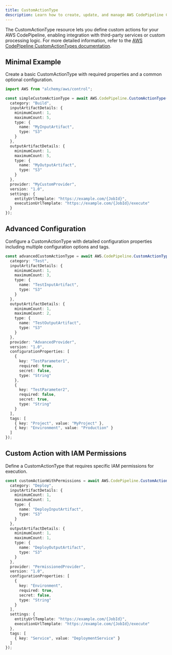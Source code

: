 ```yaml
---
title: CustomActionType
description: Learn how to create, update, and manage AWS CodePipeline CustomActionTypes using Alchemy Cloud Control.
---
```


The CustomActionType resource lets you define custom actions for your AWS CodePipeline, enabling integration with third-party services or custom processing logic. For more detailed information, refer to the [AWS CodePipeline CustomActionTypes documentation](https://docs.aws.amazon.com/codepipeline/latest/userguide/).

## Minimal Example

Create a basic CustomActionType with required properties and a common optional configuration.

```ts
import AWS from "alchemy/aws/control";

const simpleCustomActionType = await AWS.CodePipeline.CustomActionType("simpleCustomAction", {
  category: "Build",
  inputArtifactDetails: {
    minimumCount: 1,
    maximumCount: 5,
    type: {
      name: "MyInputArtifact",
      type: "S3"
    }
  },
  outputArtifactDetails: {
    minimumCount: 1,
    maximumCount: 5,
    type: {
      name: "MyOutputArtifact",
      type: "S3"
    }
  },
  provider: "MyCustomProvider",
  version: "1.0",
  settings: {
    entityUrlTemplate: "https://example.com/{JobId}",
    executionUrlTemplate: "https://example.com/{JobId}/execute"
  }
});
```

## Advanced Configuration

Configure a CustomActionType with detailed configuration properties including multiple configuration options and tags.

```ts
const advancedCustomActionType = await AWS.CodePipeline.CustomActionType("advancedCustomAction", {
  category: "Test",
  inputArtifactDetails: {
    minimumCount: 1,
    maximumCount: 3,
    type: {
      name: "TestInputArtifact",
      type: "S3"
    }
  },
  outputArtifactDetails: {
    minimumCount: 1,
    maximumCount: 2,
    type: {
      name: "TestOutputArtifact",
      type: "S3"
    }
  },
  provider: "AdvancedProvider",
  version: "1.0",
  configurationProperties: [
    {
      key: "TestParameter1",
      required: true,
      secret: false,
      type: "String"
    },
    {
      key: "TestParameter2",
      required: false,
      secret: true,
      type: "String"
    }
  ],
  tags: [
    { key: "Project", value: "MyProject" },
    { key: "Environment", value: "Production" }
  ]
});
```

## Custom Action with IAM Permissions

Define a CustomActionType that requires specific IAM permissions for execution.

```ts
const customActionWithPermissions = await AWS.CodePipeline.CustomActionType("permissionedCustomAction", {
  category: "Deploy",
  inputArtifactDetails: {
    minimumCount: 1,
    maximumCount: 1,
    type: {
      name: "DeployInputArtifact",
      type: "S3"
    }
  },
  outputArtifactDetails: {
    minimumCount: 1,
    maximumCount: 1,
    type: {
      name: "DeployOutputArtifact",
      type: "S3"
    }
  },
  provider: "PermissionedProvider",
  version: "1.0",
  configurationProperties: [
    {
      key: "Environment",
      required: true,
      secret: false,
      type: "String"
    }
  ],
  settings: {
    entityUrlTemplate: "https://example.com/{JobId}",
    executionUrlTemplate: "https://example.com/{JobId}/execute"
  },
  tags: [
    { key: "Service", value: "DeploymentService" }
  ]
});
```